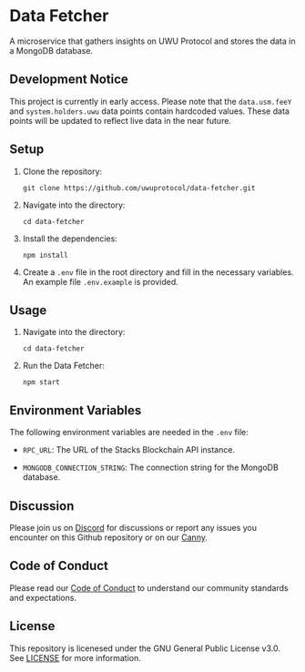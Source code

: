 # Data Fetcher
A microservice that gathers insights on UWU Protocol and stores the data in a MongoDB database.

## Development Notice
This project is currently in early access. Please note that the `data.usm.feeY` and `system.holders.uwu` data points contain hardcoded values. These data points will be updated to reflect live data in the near future.

## Setup
1. Clone the repository: 
    ```
    git clone https://github.com/uwuprotocol/data-fetcher.git
    ```

2. Navigate into the directory: 
    ```
    cd data-fetcher
    ```

3. Install the dependencies: 
    ```
    npm install
    ```

4. Create a `.env` file in the root directory and fill in the necessary variables. An example file `.env.example` is provided.

## Usage
1. Navigate into the directory: 
    ```
    cd data-fetcher
    ```
    
2. Run the Data Fetcher:
    ```
    npm start
    ```

## Environment Variables
The following environment variables are needed in the `.env` file:

- `RPC_URL`: The URL of the Stacks Blockchain API instance.

- `MONGODB_CONNECTION_STRING`: The connection string for the MongoDB database.

## Discussion
Please join us on [Discord](http://chat.uwu.cash) for discussions or report any issues you encounter on this Github repository or on our [Canny](https://uwu.canny.io).

## Code of Conduct
Please read our [Code of Conduct](CODE_OF_CONDUCT.md) to understand our community standards and expectations.

## License
This repository is licenesed under the GNU General Public License v3.0. See [LICENSE](LICENSE) for more information.
